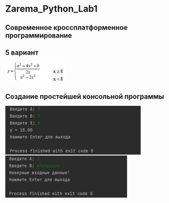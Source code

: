 # Zarema_Python_Lab1
## Современное кроссплатформенное программирование
## 5 вариант
![Снимок](https://github.com/zzoasis/Zarema_Python_Lab1/blob/master/5вариант.JPG)
## Создание простейшей консольной программы
![Снимок](https://github.com/zzoasis/Zarema_Python_Lab1/blob/master/1.JPG)
![Снимок](https://github.com/zzoasis/Zarema_Python_Lab1/blob/master/2.JPG)

